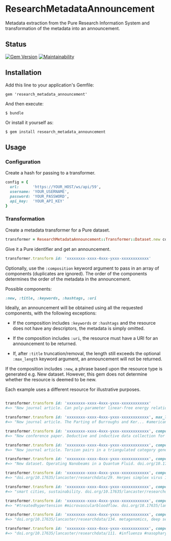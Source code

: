 # ResearchMetadataAnnouncement

Metadata extraction from the Pure Research Information System and transformation of the metadata into an announcement.

## Status

[![Gem Version](https://badge.fury.io/rb/research_metadata_announcement.svg)](https://badge.fury.io/rb/research_metadata_announcement)
[![Maintainability](https://api.codeclimate.com/v1/badges/79ba809b90fc85508aa6/maintainability)](https://codeclimate.com/github/lulibrary/research_metadata_announcement/maintainability)

## Installation

Add this line to your application's Gemfile:

    gem 'research_metadata_announcement'

And then execute:

    $ bundle

Or install it yourself as:

    $ gem install research_metadata_announcement

## Usage

### Configuration

Create a hash for passing to a transformer.

```ruby
config = {
  url:      'https://YOUR_HOST/ws/api/59',
  username: 'YOUR_USERNAME',
  password: 'YOUR_PASSWORD',
  api_key:  'YOUR_API_KEY'
}
```

### Transformation

Create a metadata transformer for a Pure dataset.

```ruby
transformer = ResearchMetadataAnnouncement::Transformer::Dataset.new config
```

Give it a Pure identifier and get an announcement.

```ruby
transformer.transform id: 'xxxxxxxx-xxxx-4xxx-yxxx-xxxxxxxxxxxx'
```

Optionally, use the ```:composition``` keyword argument to pass in an array of
components (duplicates are ignored). The order of the components determines the
order of the metadata in the announcement.

Possible components:

```ruby
:new, :title, :keywords, :hashtags, :uri
```

Ideally, an announcement will be obtained using all the requested components,
with the following exceptions:

+ If the composition includes ```:keywords``` or ```:hashtags``` and the
resource does not have any descriptors, the metadata is simply omitted.

+ If the composition includes ```:uri```, the resource must have a URI for an
announcement to be returned.

+ If, after ```:title``` truncation/removal, the length still exceeds the
optional ```:max_length``` keyword argument, an announcement will not be returned.

If the composition includes ```:new```, a phrase based upon the resource type
is generated e.g. New dataset. However, this gem does not determine whether
the resource is deemed to be new.

Each example uses a different resource for illustrative purposes.

```ruby

transformer.transform id: 'xxxxxxxx-xxxx-4xxx-yxxx-xxxxxxxxxxxx'
#=> "New journal article. Can poly-parameter linear-free energy relationships (pp-LFERs) improve modelling bioaccumulation in fish? #partitioncoefficients #pplfer. dx.doi.org/10.1016/j.chemosphere.2017.10.007."

transformer.transform id: 'xxxxxxxx-xxxx-4xxx-yxxx-xxxxxxxxxxxx', max_length: 140
#=> "New journal article. The Parting of Burroughs and Ker... #americancounterculture #arthurrimbaud. dx.doi.org/10.1179/1477570013Z.00000000045."

transformer.transform id: 'xxxxxxxx-xxxx-4xxx-yxxx-xxxxxxxxxxxx', composition: [:new, :title, :hashtags] # research output has no descriptors
#=> "New conference paper. Deductive and inductive data collection for agent-based modelling."

transformer.transform id: 'xxxxxxxx-xxxx-4xxx-yxxx-xxxxxxxxxxxx', composition: [:new, :title, :keywords, :uri]
#=> "New journal article. Torsion pairs in a triangulated category generated by a spherical object. Auslander–Reiten theory, Calabi–Yau triangulated category. dx.doi.org/10.1016/j.jalgebra.2015.09.011."

transformer.transform id: 'xxxxxxxx-xxxx-4xxx-yxxx-xxxxxxxxxxxx', composition: [:new, :title, :uri]
#=> "New dataset. Operating Nanobeams in a Quantum Fluid. doi.org/10.17635/lancaster/researchdata/139."

transformer.transform id: 'xxxxxxxx-xxxx-4xxx-yxxx-xxxxxxxxxxxx', composition: [:uri, :title]
#=> "doi.org/10.17635/lancaster/researchdata/29. Herpes simplex virus 1 (HSV-1) evolution."

transformer.transform id: 'xxxxxxxx-xxxx-4xxx-yxxx-xxxxxxxxxxxx', composition: [:keywords, :uri]
#=> "smart cities, sustainability. doi.org/10.17635/lancaster/researchdata/35."

transformer.transform id: 'xxxxxxxx-xxxx-4xxx-yxxx-xxxxxxxxxxxx', composition: [:hashtags, :uri]
#=> "#treatedhypertension #microvascularbloodflow. doi.org/10.17635/lancaster/researchdata/148."

transformer.transform id: 'xxxxxxxx-xxxx-4xxx-yxxx-xxxxxxxxxxxx', composition: [:uri, :keywords]
#=> "doi.org/10.17635/lancaster/researchdata/134. metagenomics, deep sequencing."

transformer.transform id: 'xxxxxxxx-xxxx-4xxx-yxxx-xxxxxxxxxxxx', composition: [:uri, :hashtags], max_descriptors: 4
#=> "doi.org/10.17635/lancaster/researchdata/111. #influenza #nasopharynx #virology #virus."

```